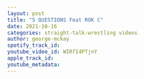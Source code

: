 ```yaml
---
layout: post
title: "5 QUESTIONS Feat ROK C"
date: 2021-10-16
categories: straight-talk-wrestling videos
author: george-mckay
spotify_track_id: 
youtube_video_id: WIRfI4PTjnY
apple_track_id: 
youtube_metadata: 
---
```

